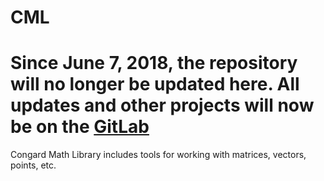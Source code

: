 # CML
# Since June 7, 2018, the repository will no longer be updated here. All updates and other projects will now be on the [GitLab](https://gitlab.com/congard/libcm)
Congard Math Library includes tools for working with matrices, vectors, points, etc.
